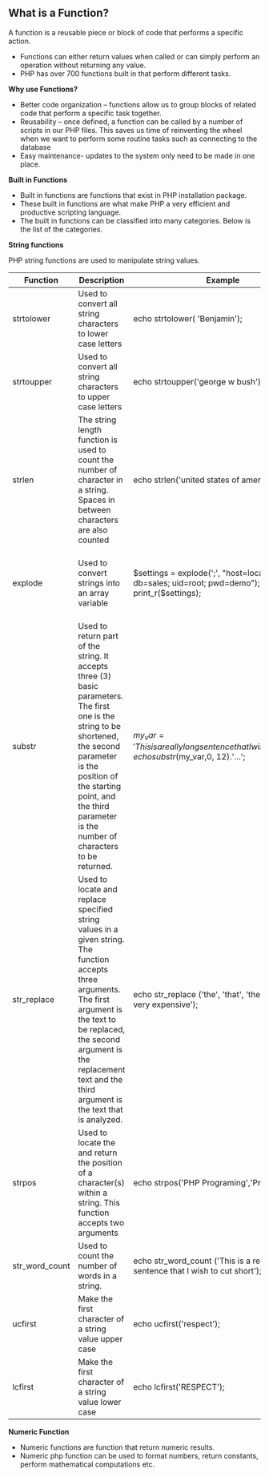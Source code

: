 ## What is a Function?

A function is a reusable piece or block of code that performs a specific action.

- Functions can either return values when called or can simply perform an operation without returning any value.
- PHP has over 700 functions built in that perform different tasks.
  
**Why use Functions?**

- Better code organization – functions allow us to group blocks of related code that perform a specific task together.
- Reusability – once defined, a function can be called by a number of scripts in our PHP files. This saves us time of reinventing the wheel when we want to perform some routine tasks such as connecting to the database
- Easy maintenance- updates to the system only need to be made in one place.
  
**Built in Functions**
- Built in functions are functions that exist in PHP installation package.
- These built in functions are what make PHP a very efficient and productive scripting language.
- The built in functions can be classified into many categories. Below is the list of the categories.

**String functions**

PHP string functions are used to manipulate string values.

| Function       | Description                                                                                                                                                                                                                                                 | Example                                                                                               | Output                                                                          |
| -------------- | ----------------------------------------------------------------------------------------------------------------------------------------------------------------------------------------------------------------------------------------------------------- | ----------------------------------------------------------------------------------------------------- | ------------------------------------------------------------------------------- |
| strtolower     | Used to convert all string characters to lower case letters                                                                                                                                                                                                 | echo strtolower( 'Benjamin');                                                                         | outputs benjamin                                                                |
| strtoupper     | Used to convert all string characters to upper case letters                                                                                                                                                                                                 | echo strtoupper('george w bush');                                                                     | outputs GEORGE W BUSH                                                           |
| strlen         | The string length function is used to count the number of character in a string. Spaces in between characters are also counted                                                                                                                              | echo strlen('united states of america');                                                              | 24                                                                              |
| explode        | Used to convert strings into an array variable                                                                                                                                                                                                              | $settings = explode(';', "host=localhost; db=sales; uid=root; pwd=demo"); print_r($settings);         | Array ( [0] => host=localhost [1] => db=sales [2] => uid=root [3] => pwd=demo ) |
| substr         | Used to return part of the string. It accepts three (3) basic parameters. The first one is the string to be shortened, the second parameter is the position of the starting point, and the third parameter is the number of characters to be returned.      | $my_var = 'This is a really long sentence that I wish to cut short';echo substr($my_var,0, 12).'...'; | This is a re...                                                                 |
| str_replace    | Used to locate and replace specified string values in a given string. The function accepts three arguments. The first argument is the text to be replaced, the second argument is the replacement text and the third argument is the text that is analyzed. | echo str_replace ('the', 'that', 'the laptop is very expensive');                                     | that laptop is very expensive                                                   |
| strpos         | Used to locate the and return the position of a character(s) within a string. This function accepts two arguments                                                                                                                                           | echo strpos('PHP Programing','Pro');                                                                  | 4                                                                               |
| str_word_count | Used to count the number of words in a string.                                                                                                                                                                                                              | echo str_word_count ('This is a really long sentence that I wish to cut short');                      | 12                                                                              |
| ucfirst        | Make the first character of a string value upper case                                                                                                                                                                                                       | echo ucfirst('respect');                                                                              | Outputs Respect                                                                 |
| lcfirst        | Make the first character of a string value lower case                                                                                                                                                                                                       | echo lcfirst('RESPECT');                                                                              | Outputs rESPECT                                                                 |
**Numeric Function**

- Numeric functions are function that return numeric results.
- Numeric php function can be used to format numbers, return constants, perform mathematical computations etc.
  
  